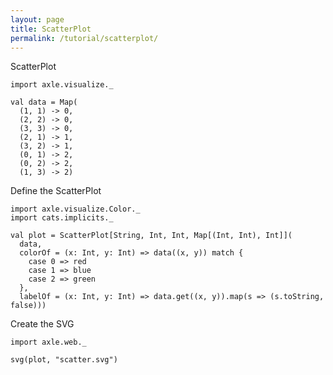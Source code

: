```yaml
---
layout: page
title: ScatterPlot
permalink: /tutorial/scatterplot/
---
```


ScatterPlot


```tut:silent
import axle.visualize._
```

```tut:book
val data = Map(
  (1, 1) -> 0,
  (2, 2) -> 0,
  (3, 3) -> 0,
  (2, 1) -> 1,
  (3, 2) -> 1,
  (0, 1) -> 2,
  (0, 2) -> 2,
  (1, 3) -> 2)
```

Define the ScatterPlot

```tut:silent
import axle.visualize.Color._
import cats.implicits._
```

```tut:book
val plot = ScatterPlot[String, Int, Int, Map[(Int, Int), Int]](
  data,
  colorOf = (x: Int, y: Int) => data((x, y)) match {
    case 0 => red
    case 1 => blue
    case 2 => green
  },
  labelOf = (x: Int, y: Int) => data.get((x, y)).map(s => (s.toString, false)))
```

Create the SVG

```tut:silent
import axle.web._
```

```tut:book
svg(plot, "scatter.svg")
```

<object data="/tutorial/images/scatter.svg" type="image/svg+xml" alt="scatter plot"/>
